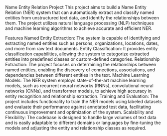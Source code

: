 Name Entity Relation Project
This project aims to build a Name Entity Relation (NER) system that can automatically extract and classify named entities from unstructured text data, and identify the relationships between them. The project utilizes natural language processing (NLP) techniques and machine learning algorithms to achieve accurate and efficient NER.

Features
Named Entity Extraction: The system is capable of identifying and extracting named entities such as persons, organizations, locations, dates, and more from raw text documents.
Entity Classification: It provides entity classification capabilities, allowing the system to categorize extracted entities into predefined classes or custom-defined categories.
Relationship Extraction: The project focuses on determining the relationships between named entities, enabling the discovery of connections, associations, and dependencies between different entities in the text.
Machine Learning Models: The NER system employs state-of-the-art machine learning models, such as recurrent neural networks (RNNs), convolutional neural networks (CNNs), and transformer models, to achieve high accuracy in entity recognition and relationship extraction.
Training and Evaluation: The project includes functionality to train the NER models using labeled datasets and evaluate their performance against annotated test data, facilitating continuous improvement and optimization of the system.
Scalability and Flexibility: The codebase is designed to handle large volumes of text data and is easily adaptable to different domains or languages by fine-tuning the models and adjusting the entity and relationship classes as required.
